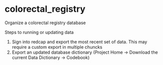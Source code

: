 # colorectal_registry
Organize a colorectal registry database

Steps to running or updating data

1. Sign into redcap and export the most recent set of data. This may require a custom export in multiple chuncks
2. Export an updated database dictionary (Project Home -> Download the current Data Dictionary -> Codebook)
